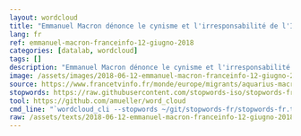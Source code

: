```yaml
---
layout: wordcloud
title: "Emmanuel Macron dénonce le cynisme et l'irresponsabilité de l'Italie"
lang: fr
ref: emmanuel-macron-franceinfo-12-giugno-2018
categories: [datalab, wordcloud]
tags: []
description: "Emmanuel Macron dénonce le cynisme et l'irresponsabilité de l'Italie"
image: /assets/images/2018-06-12-emmanuel-macron-franceinfo-12-giugno-2018.jpg
source: https://www.francetvinfo.fr/monde/europe/migrants/aquarius-macron-denonce-le-cynisme-et-l-irresponsabilite-de-l-italie_2798157.html
stopwords: https://raw.githubusercontent.com/stopwords-iso/stopwords-fr/master/stopwords-fr.txt
tool: https://github.com/amueller/word_cloud
cmd_line: "`wordcloud_cli --stopwords ~/git/stopwords-fr/stopwords-fr.txt --imagefile 2018-06-12-emmanuel-macron-franceinfo-12-giugno-2018.jpg --background black --width 1080 --height 1350 < 2018-06-12-emmanuel-macron-franceinfo-12-giugno-2018.txt`"
raw: /assets/texts/2018-06-12-emmanuel-macron-franceinfo-12-giugno-2018.jpg
---
```

